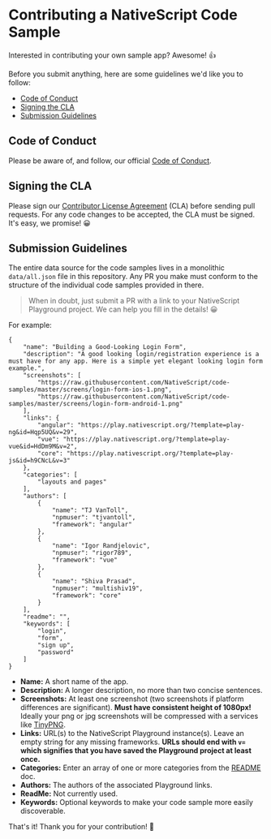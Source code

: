 # Contributing a NativeScript Code Sample

Interested in contributing your own sample app? Awesome! 👍

Before you submit anything, here are some guidelines we'd like you to follow:

 - [Code of Conduct](#coc)
 - [Signing the CLA](#cla)
 - [Submission Guidelines](#submit)

## <a name="coc"></a> Code of Conduct

Please be aware of, and follow, our official [Code of Conduct](https://github.com/NativeScript/codeofconduct).

## <a name="cla"></a> Signing the CLA

Please sign our [Contributor License Agreement](http://www.nativescript.org/cla) (CLA) before sending pull requests. For any code changes to be accepted, the CLA must be signed. It's easy, we promise! 😀

## <a name="submit"></a> Submission Guidelines

The entire data source for the code samples lives in a monolithic `data/all.json` file in this repository. Any PR you make must conform to the structure of the individual code samples provided in there.

> When in doubt, just submit a PR with a link to your NativeScript Playground project. We can help you fill in the details! 😀

For example:

	{
		"name": "Building a Good-Looking Login Form",
		"description": "A good looking login/registration experience is a must have for any app. Here is a simple yet elegant looking login form example.",
		"screenshots": [
			"https://raw.githubusercontent.com/NativeScript/code-samples/master/screens/login-form-ios-1.png",
			"https://raw.githubusercontent.com/NativeScript/code-samples/master/screens/login-form-android-1.png"
		],
		"links": {
			"angular": "https://play.nativescript.org/?template=play-ng&id=Hqp5UQ&v=29",
			"vue": "https://play.nativescript.org/?template=play-vue&id=HdDm9M&v=2",
			"core": "https://play.nativescript.org/?template=play-js&id=h9CNcL&v=3"
		},
		"categories": [
			"layouts and pages"
		],
		"authors": [
			{
				"name": "TJ VanToll",
				"npmuser": "tjvantoll",
				"framework": "angular"
			},
			{
				"name": "Igor Randjelovic",
				"npmuser": "rigor789",
				"framework": "vue"
			},
			{
				"name": "Shiva Prasad",
				"npmuser": "multishiv19",
				"framework": "core"
			}
		],
		"readme": "",
		"keywords": [
			"login",
			"form",
			"sign up",
			"password"
		]
	}

- **Name:** A short name of the app.
- **Description:** A longer description, no more than two concise sentences.
- **Screenshots:** At least one screenshot (two screenshots if platform differences are significant). **Must have consistent height of 1080px!** Ideally your png or jpg screenshots will be compressed with a services like [TinyPNG](https://tinypng.com/).
- **Links:** URL(s) to the NativeScript Playground instance(s). Leave an empty string for any missing frameworks. **URLs should end with `v=` which signifies that you have saved the Playground project at least once.**
- **Categories:** Enter an array of one or more categories from the [README](readme.md) doc.
- **Authors:** The authors of the associated Playground links.
- **ReadMe:** Not currently used.
- **Keywords:** Optional keywords to make your code sample more easily discoverable.

That's it! Thank you for your contribution! 🤗